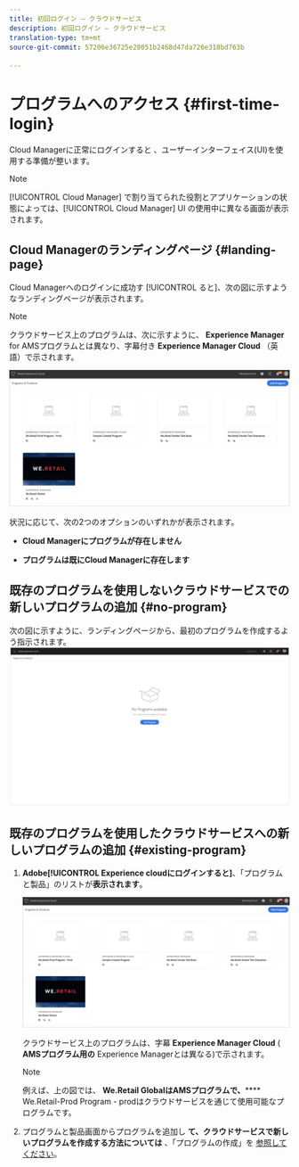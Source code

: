```yaml
---
title: 初回ログイン — クラウドサービス
description: 初回ログイン — クラウドサービス
translation-type: tm+mt
source-git-commit: 57206e36725e28051b2468d47da726e318bd763b

---
```



# プログラムへのアクセス {#first-time-login}

Cloud Managerに正常にログインすると 、ユーザーインターフェイス(UI)を使用する準備が整います。

>[!NOTE]
>
>[!UICONTROL Cloud Manager] で割り当てられた役割とアプリケーションの状態によっては、[!UICONTROL Cloud Manager] UI の使用中に異なる画面が表示されます。

## Cloud Managerのランディングページ {#landing-page}

Cloud Managerへのログインに成功す [!UICONTROL ると]、次の図に示すようなランディングページが表示されます。

>[!NOTE]
>
>クラウドサービス上のプログラムは、次に示すように、 **Experience Manager** for AMSプログラムとは異なり、字幕付き **Experience Manager Cloud** （英語）で示されます。

![](assets/first_timelogin1.png)


状況に応じて、次の2つのオプションのいずれかが表示されます。

* **Cloud Managerにプログラムが存在しません**

* **プログラムは既にCloud Managerに存在します**

## 既存のプログラムを使用しないクラウドサービスでの新しいプログラムの追加 {#no-program}


次の図に示すように、ランディングページから、最初のプログラムを作成するよう指示されます。
![](assets/first_timelogin0.png)


## 既存のプログラムを使用したクラウドサービスへの新しいプログラムの追加 {#existing-program}


1. **Adobe[!UICONTROL Experience cloudにログインすると&#x200B;]**、「プログラムと製品」のリストが**表示されます&#x200B;**。

   ![](assets/first_timelogin1.png)

   クラウドサービス上のプログラムは、字幕 **Experience Manager Cloud** ( **AMSプログラム用の** Experience Managerとは異なる)で示されます。

   >[!NOTE]
   >例えば、上の図では、 **We.Retail GlobalはAMSプログラムで、****** We.Retail-Prod Program - prodはクラウドサービスを通じて使用可能なプログラムです。

1. プログラムと製品画面からプログラムを追加し **て、クラウドサービスで新しいプログラムを作成する方法については** 、「プログラムの作成」を [参照してください](/help/onboarding/getting-access-to-aem-in-cloud/creating-a-program.md)。


